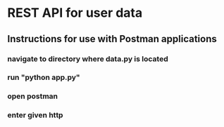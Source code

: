 # REST API for user data

## Instructions for use with Postman applications

### navigate to directory where data.py is located
### run "python app.py"
### open postman
### enter given http
